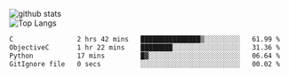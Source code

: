 ![github stats](https://github-readme-stats.vercel.app/api?username=AndreFerreira5&show_icons=true&theme=dark&count_private=true)
<br>
![Top Langs](https://github-readme-stats.vercel.app/api/top-langs/?username=AndreFerreira5&layout=compact&theme=dark)
<br>
<!--START_SECTION:waka-->

```txt
C                2 hrs 42 mins   ███████████████▒░░░░░░░░░   61.99 %
ObjectiveC       1 hr 22 mins    ████████░░░░░░░░░░░░░░░░░   31.36 %
Python           17 mins         █▓░░░░░░░░░░░░░░░░░░░░░░░   06.64 %
GitIgnore file   0 secs          ░░░░░░░░░░░░░░░░░░░░░░░░░   00.02 %
```

<!--END_SECTION:waka-->
